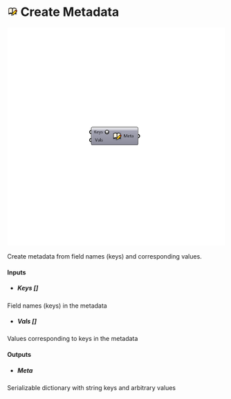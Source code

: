 # ![](../../images/icons/Create_Metadata.png) Create Metadata

![](../../images/components/Create_Metadata.png)

Create metadata from field names (keys) and corresponding values.

#### Inputs
* ##### Keys []
Field names (keys) in the metadata
* ##### Vals []
Values corresponding to keys in the metadata

#### Outputs
* ##### Meta
Serializable dictionary with string keys and arbitrary values